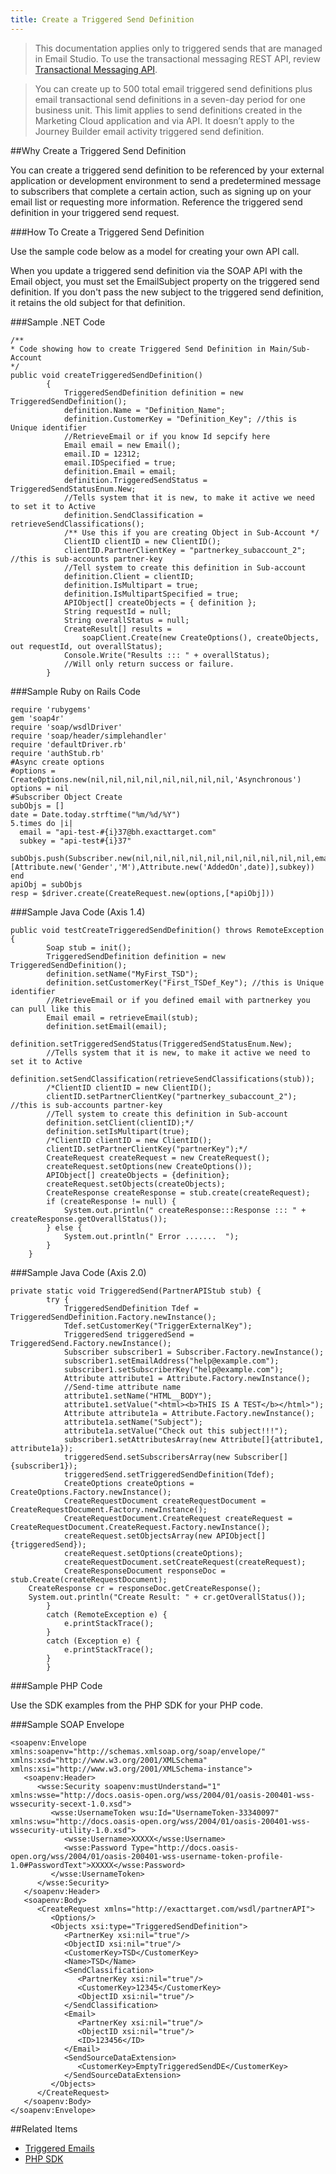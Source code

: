 ```yaml
---
title: Create a Triggered Send Definition
---
```


> This documentation applies only to triggered sends that are managed in Email Studio. To use the transactional messaging REST API, review [Transactional Messaging API](https://developer.salesforce.com/docs/atlas.en-us.noversion.mc-apis.meta/mc-apis/transactional-messaging-api.htm).

> You can create up to 500 total email triggered send definitions plus email transactional send definitions in a seven-day period for one business unit. This limit applies to send definitions created in the Marketing Cloud application and via API. It doesn’t apply to the Journey Builder email activity triggered send definition.

##Why Create a Triggered Send Definition
<p>You can create a triggered send definition to be referenced by your external application or development environment to send a predetermined message to subscribers that complete a certain action, such as signing up on your email list or requesting more information. Reference the triggered send definition in your triggered send request.</p>

###How To Create a Triggered Send Definition
<p>Use the sample code below as a model for creating your own API call.</p>
<p>When you update a triggered send definition via the SOAP API with the Email object, you must set the EmailSubject property on the triggered send definition. If you don't pass the new subject to the triggered send definition, it retains the old subject for that definition.</p>

###Sample .NET Code
```
/**
* Code showing how to create Triggered Send Definition in Main/Sub-Account
*/
public void createTriggeredSendDefinition()
        {
            TriggeredSendDefinition definition = new TriggeredSendDefinition();
            definition.Name = "Definition_Name";
            definition.CustomerKey = "Definition_Key"; //this is Unique identifier
            //RetrieveEmail or if you know Id sepcify here
            Email email = new Email();
            email.ID = 12312;
            email.IDSpecified = true;
            definition.Email = email;
            definition.TriggeredSendStatus = TriggeredSendStatusEnum.New;
            //Tells system that it is new, to make it active we need to set it to Active
            definition.SendClassification = retrieveSendClassifications();
            /** Use this if you are creating Object in Sub-Account */
            ClientID clientID = new ClientID();
            clientID.PartnerClientKey = "partnerkey_subaccount_2"; //this is sub-accounts partner-key
            //Tell system to create this definition in Sub-account
            definition.Client = clientID;
            definition.IsMultipart = true;
            definition.IsMultipartSpecified = true;
            APIObject[] createObjects = { definition };
            String requestId = null;
            String overallStatus = null;
            CreateResult[] results =
                soapClient.Create(new CreateOptions(), createObjects, out requestId, out overallStatus);
            Console.Write("Results ::: " + overallStatus);
            //Will only return success or failure.
        }
```
###Sample Ruby on Rails Code
```
require 'rubygems'
gem 'soap4r'
require 'soap/wsdlDriver'
require 'soap/header/simplehandler'
require 'defaultDriver.rb'
require 'authStub.rb'
#Async create options
#options = CreateOptions.new(nil,nil,nil,nil,nil,nil,nil,nil,'Asynchronous')
options = nil
#Subscriber Object Create
subObjs = []
date = Date.today.strftime("%m/%d/%Y")
5.times do |i|
  email = "api-test-#{i}37@bh.exacttarget.com"
  subkey = "api-test#{i}37"
  subObjs.push(Subscriber.new(nil,nil,nil,nil,nil,nil,nil,nil,nil,nil,email,[Attribute.new('Gender','M'),Attribute.new('AddedOn',date)],subkey))
end
apiObj = subObjs
resp = $driver.create(CreateRequest.new(options,[*apiObj]))
```
###Sample Java Code (Axis 1.4)
```
public void testCreateTriggeredSendDefinition() throws RemoteException {
        Soap stub = init();
        TriggeredSendDefinition definition = new TriggeredSendDefinition();
        definition.setName("MyFirst_TSD");
        definition.setCustomerKey("First_TSDef_Key"); //this is Unique identifier
        //RetrieveEmail or if you defined email with partnerkey you can pull like this
        Email email = retrieveEmail(stub);
        definition.setEmail(email);
        definition.setTriggeredSendStatus(TriggeredSendStatusEnum.New);
        //Tells system that it is new, to make it active we need to set it to Active
        definition.setSendClassification(retrieveSendClassifications(stub));
        /*ClientID clientID = new ClientID();
        clientID.setPartnerClientKey("partnerkey_subaccount_2"); //this is sub-accounts partner-key
        //Tell system to create this definition in Sub-account
        definition.setClient(clientID);*/
        definition.setIsMultipart(true);
        /*ClientID clientID = new ClientID();
        clientID.setPartnerClientKey("partnerKey");*/
        CreateRequest createRequest = new CreateRequest();
        createRequest.setOptions(new CreateOptions());
        APIObject[] createObjects = {definition};
        createRequest.setObjects(createObjects);
        CreateResponse createResponse = stub.create(createRequest);
        if (createResponse != null) {
            System.out.println(" createResponse:::Response ::: " + createResponse.getOverallStatus());
        } else {
            System.out.println(" Error .......  ");
        }
    }
```
###Sample Java Code (Axis 2.0)
```
private static void TriggeredSend(PartnerAPIStub stub) {
        try {
            TriggeredSendDefinition Tdef = TriggeredSendDefinition.Factory.newInstance();
            Tdef.setCustomerKey("TriggerExternalKey");
            TriggeredSend triggeredSend = TriggeredSend.Factory.newInstance();
            Subscriber subscriber1 = Subscriber.Factory.newInstance();
            subscriber1.setEmailAddress("help@example.com");
            subscriber1.setSubscriberKey("help@example.com");
            Attribute attribute1 = Attribute.Factory.newInstance();
            //Send-time attribute name
            attribute1.setName("HTML__BODY");
            attribute1.setValue("<html><b>THIS IS A TEST</b></html>");
            Attribute attribute1a = Attribute.Factory.newInstance();
            attribute1a.setName("Subject");
            attribute1a.setValue("Check out this subject!!!");
            subscriber1.setAttributesArray(new Attribute[]{attribute1, attribute1a});
            triggeredSend.setSubscribersArray(new Subscriber[]{subscriber1});
            triggeredSend.setTriggeredSendDefinition(Tdef);
            CreateOptions createOptions = CreateOptions.Factory.newInstance();
            CreateRequestDocument createRequestDocument = CreateRequestDocument.Factory.newInstance();
            CreateRequestDocument.CreateRequest createRequest = CreateRequestDocument.CreateRequest.Factory.newInstance();
            createRequest.setObjectsArray(new APIObject[]{triggeredSend});
            createRequest.setOptions(createOptions);
            createRequestDocument.setCreateRequest(createRequest);
            CreateResponseDocument responseDoc = stub.Create(createRequestDocument);
    CreateResponse cr = responseDoc.getCreateResponse();
    System.out.println("Create Result: " + cr.getOverallStatus());
        }
        catch (RemoteException e) {
            e.printStackTrace();
        }
        catch (Exception e) {
            e.printStackTrace();
        }            
        }
```
###Sample PHP Code
<p>Use the SDK examples from the PHP SDK for your PHP code.</p>

###Sample SOAP Envelope
```
<soapenv:Envelope xmlns:soapenv="http://schemas.xmlsoap.org/soap/envelope/" xmlns:xsd="http://www.w3.org/2001/XMLSchema" xmlns:xsi="http://www.w3.org/2001/XMLSchema-instance">
   <soapenv:Header>
      <wsse:Security soapenv:mustUnderstand="1" xmlns:wsse="http://docs.oasis-open.org/wss/2004/01/oasis-200401-wss-wssecurity-secext-1.0.xsd">
         <wsse:UsernameToken wsu:Id="UsernameToken-33340097" xmlns:wsu="http://docs.oasis-open.org/wss/2004/01/oasis-200401-wss-wssecurity-utility-1.0.xsd">
            <wsse:Username>XXXXX</wsse:Username>
            <wsse:Password Type="http://docs.oasis-open.org/wss/2004/01/oasis-200401-wss-username-token-profile-1.0#PasswordText">XXXXX</wsse:Password>
         </wsse:UsernameToken>
      </wsse:Security>
   </soapenv:Header>
   <soapenv:Body>
      <CreateRequest xmlns="http://exacttarget.com/wsdl/partnerAPI">
         <Options/>
         <Objects xsi:type="TriggeredSendDefinition">
            <PartnerKey xsi:nil="true"/>
            <ObjectID xsi:nil="true"/>
            <CustomerKey>TSD</CustomerKey>
            <Name>TSD</Name>
            <SendClassification>
               <PartnerKey xsi:nil="true"/>
               <CustomerKey>12345</CustomerKey>
               <ObjectID xsi:nil="true"/>
            </SendClassification>
            <Email>
               <PartnerKey xsi:nil="true"/>
               <ObjectID xsi:nil="true"/>
               <ID>123456</ID>
            </Email>
            <SendSourceDataExtension>
               <CustomerKey>EmptyTriggeredSendDE</CustomerKey>
            </SendSourceDataExtension>
         </Objects>
      </CreateRequest>
   </soapenv:Body>
</soapenv:Envelope>
```
##Related Items
* [Triggered Emails](https://help.salesforce.com/articleView?id=mc_es_triggered_emails.htm&type=5)
* [PHP SDK](https://github.com/salesforce-marketingcloud/FuelSDK-PHP)
